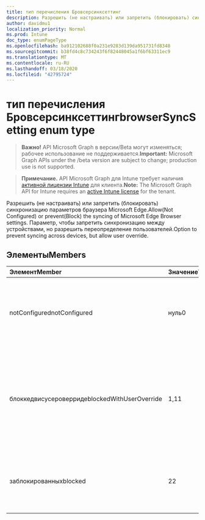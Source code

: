 ```yaml
---
title: тип перечисления Бровсерсинксеттинг
description: Разрешить (не настраивать) или запретить (блокировать) синхронизацию параметров браузера Microsoft Edge. Параметр, чтобы запретить синхронизацию между устройствами, но разрешить переопределение пользователей.
author: davidmu1
localization_priority: Normal
ms.prod: Intune
doc_type: enumPageType
ms.openlocfilehash: ba912102688f0a231e9283d139da951731fd8348
ms.sourcegitcommit: b38fd4c8c734243f6f82448045a1f6bf63311ec9
ms.translationtype: MT
ms.contentlocale: ru-RU
ms.lasthandoff: 03/18/2020
ms.locfileid: "42795724"
---
```

# <a name="browsersyncsetting-enum-type"></a><span data-ttu-id="ccc7b-104">тип перечисления Бровсерсинксеттинг</span><span class="sxs-lookup"><span data-stu-id="ccc7b-104">browserSyncSetting enum type</span></span>

> <span data-ttu-id="ccc7b-105">**Важно!** API Microsoft Graph в версии/Beta могут изменяться; рабочее использование не поддерживается.</span><span class="sxs-lookup"><span data-stu-id="ccc7b-105">**Important:** Microsoft Graph APIs under the /beta version are subject to change; production use is not supported.</span></span>

> <span data-ttu-id="ccc7b-106">**Примечание.** API Microsoft Graph для Intune требует наличия [активной лицензии Intune](https://go.microsoft.com/fwlink/?linkid=839381) для клиента.</span><span class="sxs-lookup"><span data-stu-id="ccc7b-106">**Note:** The Microsoft Graph API for Intune requires an [active Intune license](https://go.microsoft.com/fwlink/?linkid=839381) for the tenant.</span></span>

<span data-ttu-id="ccc7b-107">Разрешить (не настраивать) или запретить (блокировать) синхронизацию параметров браузера Microsoft Edge.</span><span class="sxs-lookup"><span data-stu-id="ccc7b-107">Allow(Not Configured) or prevent(Block) the syncing of Microsoft Edge Browser settings.</span></span> <span data-ttu-id="ccc7b-108">Параметр, чтобы запретить синхронизацию между устройствами, но разрешить переопределение пользователей.</span><span class="sxs-lookup"><span data-stu-id="ccc7b-108">Option to prevent syncing across devices, but allow user override.</span></span>

## <a name="members"></a><span data-ttu-id="ccc7b-109">Элементы</span><span class="sxs-lookup"><span data-stu-id="ccc7b-109">Members</span></span>
|<span data-ttu-id="ccc7b-110">Элемент</span><span class="sxs-lookup"><span data-stu-id="ccc7b-110">Member</span></span>|<span data-ttu-id="ccc7b-111">Значение</span><span class="sxs-lookup"><span data-stu-id="ccc7b-111">Value</span></span>|<span data-ttu-id="ccc7b-112">Описание</span><span class="sxs-lookup"><span data-stu-id="ccc7b-112">Description</span></span>|
|:---|:---|:---|
|<span data-ttu-id="ccc7b-113">notConfigured</span><span class="sxs-lookup"><span data-stu-id="ccc7b-113">notConfigured</span></span>|<span data-ttu-id="ccc7b-114">нуль</span><span class="sxs-lookup"><span data-stu-id="ccc7b-114">0</span></span>|<span data-ttu-id="ccc7b-115">По умолчанию — разрешить синхронизацию параметров браузера на разных устройствах.</span><span class="sxs-lookup"><span data-stu-id="ccc7b-115">Default – Allow syncing of browser settings across devices.</span></span>|
|<span data-ttu-id="ccc7b-116">блоккедвисусероверриде</span><span class="sxs-lookup"><span data-stu-id="ccc7b-116">blockedWithUserOverride</span></span>|<span data-ttu-id="ccc7b-117">1,1</span><span class="sxs-lookup"><span data-stu-id="ccc7b-117">1</span></span>|<span data-ttu-id="ccc7b-118">Запретить синхронизацию параметров браузера на устройствах пользователя, разрешить переопределение параметров пользователем.</span><span class="sxs-lookup"><span data-stu-id="ccc7b-118">Prevent syncing of browser settings across user devices, allow user override of setting.</span></span>|
|<span data-ttu-id="ccc7b-119">заблокированных</span><span class="sxs-lookup"><span data-stu-id="ccc7b-119">blocked</span></span>|<span data-ttu-id="ccc7b-120">2</span><span class="sxs-lookup"><span data-stu-id="ccc7b-120">2</span></span>|<span data-ttu-id="ccc7b-121">Абсолютно запретите синхронизацию параметров браузера для пользовательских устройств.</span><span class="sxs-lookup"><span data-stu-id="ccc7b-121">Absolutely prevent syncing of browser settings across user devices.</span></span>|



